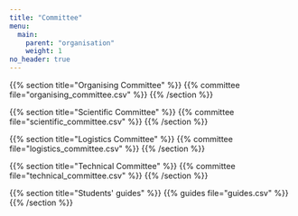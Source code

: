 ```yaml
---
title: "Committee"
menu:
  main:
    parent: "organisation"
    weight: 1
no_header: true
---
```


{{% section title="Organising Committee" %}}
{{% committee file="organising_committee.csv" %}}
{{% /section %}}

{{% section title="Scientific Committee" %}}
{{% committee file="scientific_committee.csv" %}}
{{% /section %}}

{{% section title="Logistics Committee" %}}
{{% committee file="logistics_committee.csv" %}}
{{% /section %}}

{{% section title="Technical Committee" %}}
{{% committee file="technical_committee.csv" %}}
{{% /section %}}

{{% section title="Students' guides" %}}
{{% guides file="guides.csv" %}}
{{% /section %}}
